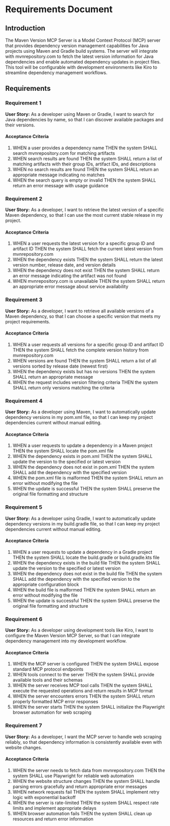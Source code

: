 # Requirements Document

## Introduction

The Maven Version MCP Server is a Model Context Protocol (MCP) server that provides dependency version management capabilities for Java projects using Maven and Gradle build systems. The server will integrate with mvnrepository.com to fetch the latest version information for Java dependencies and enable automated dependency updates in project files. This tool will be configurable with development environments like Kiro to streamline dependency management workflows.

## Requirements

### Requirement 1

**User Story:** As a developer using Maven or Gradle, I want to search for Java dependencies by name, so that I can discover available packages and their versions.

#### Acceptance Criteria

1. WHEN a user provides a dependency name THEN the system SHALL search mvnrepository.com for matching artifacts
2. WHEN search results are found THEN the system SHALL return a list of matching artifacts with their group IDs, artifact IDs, and descriptions
3. WHEN no search results are found THEN the system SHALL return an appropriate message indicating no matches
4. WHEN the search query is empty or invalid THEN the system SHALL return an error message with usage guidance

### Requirement 2

**User Story:** As a developer, I want to retrieve the latest version of a specific Maven dependency, so that I can use the most current stable release in my project.

#### Acceptance Criteria

1. WHEN a user requests the latest version for a specific group ID and artifact ID THEN the system SHALL fetch the current latest version from mvnrepository.com
2. WHEN the dependency exists THEN the system SHALL return the latest version number, release date, and version details
3. WHEN the dependency does not exist THEN the system SHALL return an error message indicating the artifact was not found
4. WHEN mvnrepository.com is unavailable THEN the system SHALL return an appropriate error message about service availability

### Requirement 3

**User Story:** As a developer, I want to retrieve all available versions of a Maven dependency, so that I can choose a specific version that meets my project requirements.

#### Acceptance Criteria

1. WHEN a user requests all versions for a specific group ID and artifact ID THEN the system SHALL fetch the complete version history from mvnrepository.com
2. WHEN versions are found THEN the system SHALL return a list of all versions sorted by release date (newest first)
3. WHEN the dependency exists but has no versions THEN the system SHALL return an appropriate message
4. WHEN the request includes version filtering criteria THEN the system SHALL return only versions matching the criteria

### Requirement 4

**User Story:** As a developer using Maven, I want to automatically update dependency versions in my pom.xml file, so that I can keep my project dependencies current without manual editing.

#### Acceptance Criteria

1. WHEN a user requests to update a dependency in a Maven project THEN the system SHALL locate the pom.xml file
2. WHEN the dependency exists in pom.xml THEN the system SHALL update the version to the specified or latest version
3. WHEN the dependency does not exist in pom.xml THEN the system SHALL add the dependency with the specified version
4. WHEN the pom.xml file is malformed THEN the system SHALL return an error without modifying the file
5. WHEN the update is successful THEN the system SHALL preserve the original file formatting and structure

### Requirement 5

**User Story:** As a developer using Gradle, I want to automatically update dependency versions in my build.gradle file, so that I can keep my project dependencies current without manual editing.

#### Acceptance Criteria

1. WHEN a user requests to update a dependency in a Gradle project THEN the system SHALL locate the build.gradle or build.gradle.kts file
2. WHEN the dependency exists in the build file THEN the system SHALL update the version to the specified or latest version
3. WHEN the dependency does not exist in the build file THEN the system SHALL add the dependency with the specified version to the appropriate configuration block
4. WHEN the build file is malformed THEN the system SHALL return an error without modifying the file
5. WHEN the update is successful THEN the system SHALL preserve the original file formatting and structure

### Requirement 6

**User Story:** As a developer using development tools like Kiro, I want to configure the Maven Version MCP Server, so that I can integrate dependency management into my development workflow.

#### Acceptance Criteria

1. WHEN the MCP server is configured THEN the system SHALL expose standard MCP protocol endpoints
2. WHEN tools connect to the server THEN the system SHALL provide available tools and their schemas
3. WHEN the server receives MCP tool calls THEN the system SHALL execute the requested operations and return results in MCP format
4. WHEN the server encounters errors THEN the system SHALL return properly formatted MCP error responses
5. WHEN the server starts THEN the system SHALL initialize the Playwright browser automation for web scraping

### Requirement 7

**User Story:** As a developer, I want the MCP server to handle web scraping reliably, so that dependency information is consistently available even with website changes.

#### Acceptance Criteria

1. WHEN the server needs to fetch data from mvnrepository.com THEN the system SHALL use Playwright for reliable web automation
2. WHEN the website structure changes THEN the system SHALL handle parsing errors gracefully and return appropriate error messages
3. WHEN network requests fail THEN the system SHALL implement retry logic with exponential backoff
4. WHEN the server is rate-limited THEN the system SHALL respect rate limits and implement appropriate delays
5. WHEN browser automation fails THEN the system SHALL clean up resources and return error information